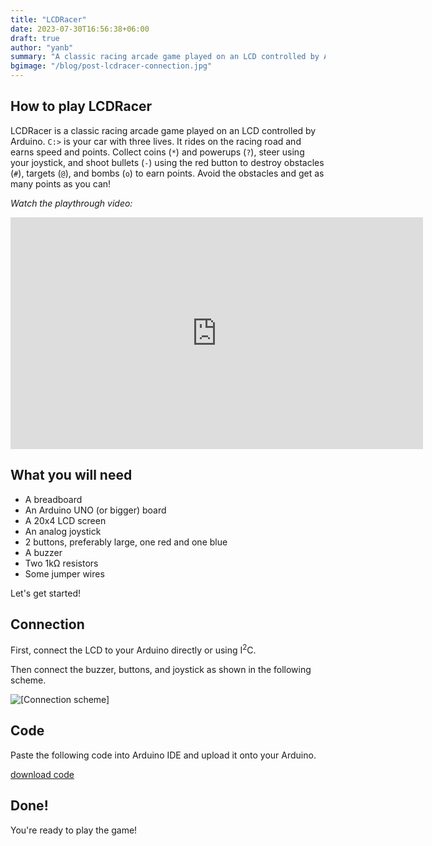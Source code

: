 ```yaml
---
title: "LCDRacer"
date: 2023-07-30T16:56:38+06:00
draft: true
author: "yanb"
summary: "A classic racing arcade game played on an LCD controlled by Arduino."
bgimage: "/blog/post-lcdracer-connection.jpg"
---
```


## How to play LCDRacer

LCDRacer is a classic racing arcade game played on an LCD controlled by Arduino.
`C:>` is your car with three lives. It rides on the racing road and earns speed and points. 
Collect coins (`*`) and powerups (`?`), steer using your joystick, and shoot bullets (`-`) using the red button to destroy obstacles (`#`), targets (`@`), and bombs (`o`) to earn points. Avoid the obstacles and get as many points as you can!

_Watch the playthrough video:_

<iframe width="660" height="371" src="https://www.youtube.com/embed/z82Q5v14J5Y" title="LCDRacer - A DIY Arcade Game with Arduino" frameborder="0" allow="accelerometer; autoplay; clipboard-write; encrypted-media; gyroscope; picture-in-picture; web-share" allowfullscreen></iframe>

## What you will need

- A breadboard
- An Arduino UNO (or bigger) board
- A 20x4 LCD screen
- An analog joystick
- 2 buttons, preferably large, one red and one blue
- A buzzer
- Two 1kΩ resistors
- Some jumper wires

Let's get started!

## Connection

First, connect the LCD to your Arduino directly or using I<sup>2</sup>C.

Then connect the buzzer, buttons, and joystick as shown in the following scheme.

![[Connection scheme]](/post-lcdracer-connection.jpg)

## Code

Paste the following code into Arduino IDE and upload it onto your Arduino.

<a href="/blog/race.ino" class="file-download" download>download code</a>

## Done!

You're ready to play the game!

